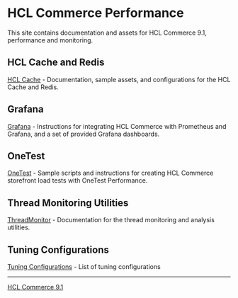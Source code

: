 # HCL Commerce Performance

This site contains documentation and assets for HCL Commerce 9.1, performance and monitoring.

## HCL Cache and Redis

[HCL Cache](/HCL-Cache) - Documentation, sample assets, and configurations for the HCL Cache and Redis.

## Grafana

[Grafana](/Grafana) - Instructions for integrating HCL Commerce with Prometheus and Grafana, and a set of provided Grafana  dashboards.

## OneTest

[OneTest](/OneTest) - Sample scripts and instructions for creating HCL Commerce storefront load tests with OneTest Performance.

## Thread Monitoring Utilities

[ThreadMonitor](/Thread-Monitor) - Documentation for the thread monitoring and analysis utilities.

## Tuning Configurations

[Tuning Configurations](/Tuning-Configurations) - List of tuning configurations

---
[HCL Commerce 9.1](https://help.hcltechsw.com/commerce/9.1.0/admin/concepts/covoverall.html)
